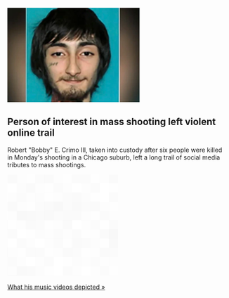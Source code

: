 
![Person of interest in mass shooting left violent online trail](./20220705175844.png)
## Person of interest in mass shooting left violent online trail

Robert "Bobby" E. Crimo III, taken into custody after six people were killed in Monday's shooting in a Chicago suburb, left a long trail of social media tributes to mass shootings.

![pic](../square_bg.png)

[What his music videos depicted »](https://www.yahoo.com/news/highland-park-shooting-person-interest-002103309.html)
